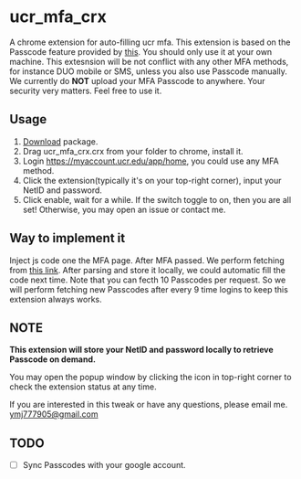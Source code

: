 # ucr_mfa_crx

A chrome extension for auto-filling ucr mfa. This extension is based on the Passcode feature provided by [this](https://myaccount.ucr.edu/app/home). You should only use it at your own machine. This extesnsion will be not conflict with any other MFA methods, for instance DUO mobile or SMS, unless you also use Passcode manually. We currently do **NOT** upload your MFA Passcode to anywhere. Your security very matters. Feel free to use it.

## Usage

 1. [Download](https://github.com/mingjun97/ucr_mfa_crx/releases/download/v1.0.1/ucr_mfa_crx.crx) package.
 2. Drag ucr_mfa_crx.crx from your folder to chrome, install it.
 3. Login https://myaccount.ucr.edu/app/home, you could use any MFA method.
 4. Click the extension(typically it's on your top-right corner), input your NetID and password.
 5. Click enable, wait for a while. If the switch toggle to on, then you are all set! Otherwise, you may open an issue or contact me.

## Way to implement it

Inject js code one the MFA page. After MFA passed. We perform fetching from [this link](https://myaccount.ucr.edu/api/downloadPasscodes).
After parsing and store it locally, we could automatic fill the code next time.
Note that you can fecth 10 Passcodes per request. So we will perform fetching new Passcodes after every 9 time logins to keep this extension always works.

## NOTE

**This extension will store your NetID and password locally to retrieve Passcode on demand.**

You may open the popup window by clicking the icon in top-right corner to check the extension status at any time.

If you are interested in this tweak or have any questions, please email me.
ymj777905@gmail.com

## TODO

- [ ] Sync Passcodes with your google account.